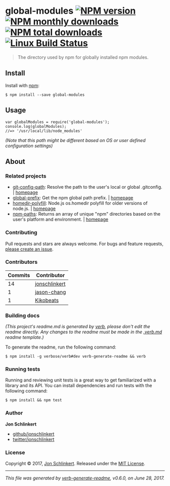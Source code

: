 <h1 id="global-modules-%21npm-version-%21npm-monthly-downloads-%21npm-total-downloads-%21linux-build-status">global-modules <a href="https://www.npmjs.com/package/global-modules"><img src="https://img.shields.io/npm/v/global-modules.svg?style=flat" alt="NPM version" /></a> <a href="https://npmjs.org/package/global-modules"><img src="https://img.shields.io/npm/dm/global-modules.svg?style=flat" alt="NPM monthly downloads" /></a> <a href="https://npmjs.org/package/global-modules"><img src="https://img.shields.io/npm/dt/global-modules.svg?style=flat" alt="NPM total downloads" /></a> <a href="https://travis-ci.org/jonschlinkert/global-modules"><img src="https://img.shields.io/travis/jonschlinkert/global-modules.svg?style=flat&amp;label=Travis" alt="Linux Build Status" /></a></h1>

<blockquote>
  <p>The directory used by npm for globally installed npm modules.</p>
</blockquote>

<h2 id="install">Install</h2>

<p>Install with <a href="https://www.npmjs.com/">npm</a>:</p>

<pre><code class="sh">$ npm install --save global-modules
</code></pre>

<h2 id="usage">Usage</h2>

<pre><code class="js">var globalModules = require('global-modules');
console.log(globalModules);
//=&gt; '/usr/local/lib/node_modules' 
</code></pre>

<p><em>(Note that this path might be different based on OS or user defined configuration settings)</em></p>

<h2 id="about">About</h2>

<h3 id="related-projects">Related projects</h3>

<ul>
<li><a href="https://www.npmjs.com/package/git-config-path">git-config-path</a>: Resolve the path to the user's local or global .gitconfig. | <a href="https://github.com/jonschlinkert/git-config-path" title="Resolve the path to the user's local or global .gitconfig.">homepage</a></li>
<li><a href="https://www.npmjs.com/package/global-prefix">global-prefix</a>: Get the npm global path prefix. | <a href="https://github.com/jonschlinkert/global-prefix" title="Get the npm global path prefix.">homepage</a></li>
<li><a href="https://www.npmjs.com/package/homedir-polyfill">homedir-polyfill</a>: Node.js os.homedir polyfill for older versions of node.js. | <a href="https://github.com/doowb/homedir-polyfill" title="Node.js os.homedir polyfill for older versions of node.js.">homepage</a></li>
<li><a href="https://www.npmjs.com/package/npm-paths">npm-paths</a>: Returns an array of unique "npm" directories based on the user's platform and environment. | <a href="https://github.com/jonschlinkert/npm-paths" title="Returns an array of unique &quot;npm&quot; directories based on the user's platform and environment.">homepage</a></li>
</ul>

<h3 id="contributing">Contributing</h3>

<p>Pull requests and stars are always welcome. For bugs and feature requests, <a href="../../issues/new">please create an issue</a>.</p>

<h3 id="contributors">Contributors</h3>

<table>
<thead>
<tr>
  <th><strong>Commits</strong></th>
  <th><strong>Contributor</strong></th>
</tr>
</thead>
<tbody>
<tr>
  <td>14</td>
  <td><a href="https://github.com/jonschlinkert">jonschlinkert</a></td>
</tr>
<tr>
  <td>1</td>
  <td><a href="https://github.com/jason-chang">jason-chang</a></td>
</tr>
<tr>
  <td>1</td>
  <td><a href="https://github.com/Kikobeats">Kikobeats</a></td>
</tr>
</tbody>
</table>

<h3 id="building-docs">Building docs</h3>

<p><em>(This project's readme.md is generated by <a href="https://github.com/verbose/verb-generate-readme">verb</a>, please don't edit the readme directly. Any changes to the readme must be made in the <a href=".verb.md">.verb.md</a> readme template.)</em></p>

<p>To generate the readme, run the following command:</p>

<pre><code class="sh">$ npm install -g verbose/verb#dev verb-generate-readme &amp;&amp; verb
</code></pre>

<h3 id="running-tests">Running tests</h3>

<p>Running and reviewing unit tests is a great way to get familiarized with a library and its API. You can install dependencies and run tests with the following command:</p>

<pre><code class="sh">$ npm install &amp;&amp; npm test
</code></pre>

<h3 id="author">Author</h3>

<p><strong>Jon Schlinkert</strong></p>

<ul>
<li><a href="https://github.com/jonschlinkert">github/jonschlinkert</a></li>
<li><a href="https://twitter.com/jonschlinkert">twitter/jonschlinkert</a></li>
</ul>

<h3 id="license">License</h3>

<p>Copyright © 2017, <a href="https://github.com/jonschlinkert">Jon Schlinkert</a>.
Released under the <a href="LICENSE">MIT License</a>.</p>

<hr />

<p><em>This file was generated by <a href="https://github.com/verbose/verb-generate-readme">verb-generate-readme</a>, v0.6.0, on June 28, 2017.</em></p>
